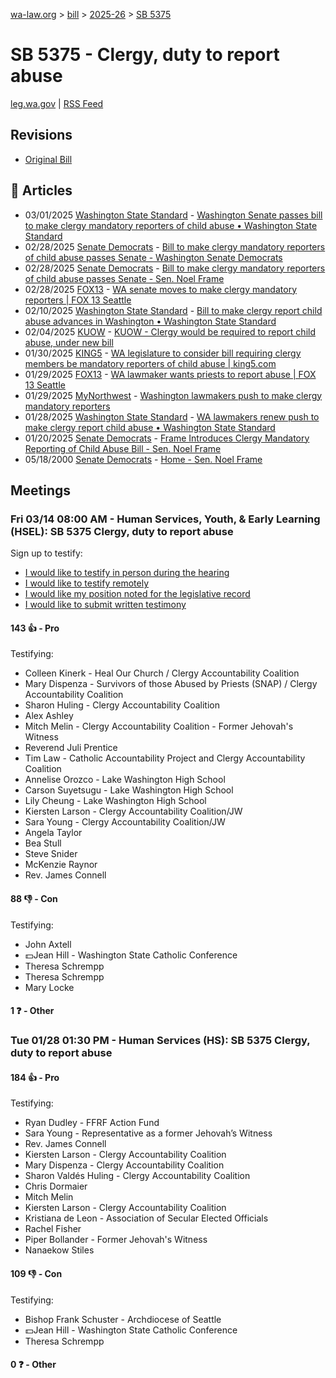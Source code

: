 [wa-law.org](/) > [bill](/bill/) > [2025-26](/bill/2025-26/) > [SB 5375](/bill/2025-26/sb/5375/)

# SB 5375 - Clergy, duty to report abuse
[leg.wa.gov](https://app.leg.wa.gov/billsummary?BillNumber=5375&Year=2025&Initiative=false) | [RSS Feed](./rss.xml)

## Revisions
* [Original Bill](1/)

## 📰 Articles
* 03/01/2025 [Washington State Standard](/org/washington_state_standard/) - [Washington Senate passes bill to make clergy mandatory reporters of child abuse • Washington State Standard](https://washingtonstatestandard.com/2025/02/28/washington-senate-passes-bill-to-make-clergy-members-mandatory-reporters/#:~:text=Senate%20Bill%205375)
* 02/28/2025 [Senate Democrats](/org/senate_democrats/) - [Bill to make clergy mandatory reporters of child abuse passes Senate - Washington Senate Democrats](https://senatedemocrats.wa.gov/blog/2025/02/28/bill-to-make-clergy-mandatory-reporters-of-child-abuse-passes-senate-2/#:~:text=Senate%20Bill%205375)
* 02/28/2025 [Senate Democrats](/org/senate_democrats/) - [Bill to make clergy mandatory reporters of child abuse passes Senate - Sen. Noel Frame](https://senatedemocrats.wa.gov/frame/2025/02/28/bill-to-make-clergy-mandatory-reporters-of-child-abuse-passes-senate-2/#:~:text=Senate%20Bill%205375)
* 02/28/2025 [FOX13](/org/fox13/) - [WA senate moves to make clergy mandatory reporters | FOX 13 Seattle](https://www.fox13seattle.com/news/clergy-members-mandatory-reporters-abuse#:~:text=Senate%20Bill%205375)
* 02/10/2025 [Washington State Standard](/org/washington_state_standard/) - [Bill to make clergy report child abuse advances in Washington • Washington State Standard](https://washingtonstatestandard.com/briefs/bill-to-make-clergy-report-child-abuse-advances-in-washington/#:~:text=Senate%20Bill%205375)
* 02/04/2025 [KUOW](/org/kuow/) - [KUOW - Clergy would be required to report child abuse, under new bill](https://www.kuow.org/stories/clergy-would-be-required-to-report-child-abuse-und#:~:text=proposed%20bill)
* 01/30/2025 [KING5](/org/king5/) - [WA legislature to consider bill requiring clergy members be mandatory reporters of child abuse | king5.com](https://www.king5.com/article/news/politics/state-politics/wa-legislature-consider-bill-requiring-clergy-members-be-mandatory-reporters-child-abuse/281-e773bfe3-780f-4162-91a1-64e12c4feab4#:~:text=Senate%20Bill%205375)
* 01/29/2025 [FOX13](/org/fox13/) - [WA lawmaker wants priests to report abuse | FOX 13 Seattle](https://www.fox13seattle.com/news/lawmaker-wants-priests-report-abuse-wa#:~:text=Senate%20Bill%205375)
* 01/29/2025 [MyNorthwest](/org/mynorthwest/) - [Washington lawmakers push to make clergy mandatory reporters](https://mynorthwest.com/mynorthwest-politics/lawmakers-push-to-make-clergy-mandatory-reporters-will-this-attempt-finally-succeed/4036329#:~:text=Senate%20Bill%20(SB)%205375)
* 01/28/2025 [Washington State Standard](/org/washington_state_standard/) - [WA lawmakers renew push to make clergy report child abuse • Washington State Standard](https://washingtonstatestandard.com/2025/01/28/washington-lawmakers-renew-push-to-make-clergy-report-child-abuse/#:~:text=Senate%20Bill%205375)
* 01/20/2025 [Senate Democrats](/org/senate_democrats/) - [Frame Introduces Clergy Mandatory Reporting of Child Abuse Bill - Sen. Noel Frame](https://senatedemocrats.wa.gov/frame/2025/01/20/frame-introduces-clergy-mandatory-reporting-of-child-abuse-bill/#:~:text=SB%205375)
* 05/18/2000 [Senate Democrats](/org/senate_democrats/) - [Home - Sen. Noel Frame](https://senatedemocrats.wa.gov/frame/#:~:text=SB%205375)

## Meetings
### Fri 03/14 08:00 AM - Human Services, Youth, & Early Learning (HSEL): SB 5375 Clergy, duty to report abuse
Sign up to testify:
* [I would like to testify in person during the hearing](https://app.leg.wa.gov/csi/Testifier/Add?chamber=House&mId=32997&aId=165392&caId=26271&tId=1)
* [I would like to testify remotely](https://app.leg.wa.gov/csi/Testifier/Add?chamber=House&mId=32997&aId=165392&caId=26271&tId=2)
* [I would like my position noted for the legislative record](https://app.leg.wa.gov/csi/Testifier/Add?chamber=House&mId=32997&aId=165392&caId=26271&tId=3)
* [I would like to submit written testimony](https://app.leg.wa.gov/csi/Testifier/Add?chamber=House&mId=32997&aId=165392&caId=26271&tId=4)

#### 143 👍 - Pro
Testifying:
* Colleen Kinerk - Heal Our Church / Clergy Accountability Coalition
* Mary Dispenza - Survivors of those Abused by Priests (SNAP) / Clergy Accountability Coalition
* Sharon Huling - Clergy Accountability Coalition
* Alex Ashley
* Mitch Melin - Clergy Accountability Coalition - Former Jehovah's Witness
* Reverend Juli Prentice
* Tim Law - Catholic Accountability Project and Clergy Accountability Coalition
* Annelise Orozco - Lake Washington High School
* Carson Suyetsugu - Lake Washington High School
* Lily Cheung - Lake Washington High School
* Kiersten Larson - Clergy Accountability Coalition/JW
* Sara Young - Clergy Accountability Coalition/JW
* Angela Taylor
* Bea Stull
* Steve Snider
* McKenzie Raynor
* Rev. James Connell

#### 88 👎 - Con
Testifying:
* John Axtell
* 💵Jean Hill - Washington State Catholic Conference
* Theresa Schrempp
* Theresa Schrempp
* Mary Locke

#### 1 ❓ - Other

### Tue 01/28 01:30 PM - Human Services (HS): SB 5375 Clergy, duty to report abuse
#### 184 👍 - Pro
Testifying:
* Ryan Dudley - FFRF Action Fund
* Sara Young - Representative as a former Jehovah’s Witness
* Rev. James Connell
* Kiersten Larson - Clergy Accountability Coalition
* Mary Dispenza - Clergy Accountability Coalition
* Sharon Valdés Huling - Clergy Accountability Coalition
* Chris Dormaier
* Mitch Melin
* Kiersten Larson - Clergy Accountability Coalition
* Kristiana de Leon - Association of Secular Elected Officials
* Rachel Fisher
* Piper Bollander - Former Jehovah's Witness
* Nanaekow Stiles

#### 109 👎 - Con
Testifying:
* Bishop Frank Schuster - Archdiocese of Seattle
* 💵Jean Hill - Washington State Catholic Conference
* Theresa Schrempp

#### 0 ❓ - Other
